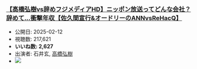 ### [【高橋弘樹vs辞めフジメディアHD】ニッポン放送ってどんな会社？辞めて…衝撃年収【佐久間宣行&オードリーのANNvsReHacQ】](https://www.youtube.com/watch?v=3Ew-l3YGbiI)
-   公開日: 2025-02-12
-   視聴数: 217,621
-   **いいね数: 2,627**
-   出演者: 石井玄, [高橋弘樹](/rehacq_fan/people/高橋弘樹 "wikilink")
- [![](https://img.youtube.com/vi/3Ew-l3YGbiI/hqdefault.jpg)](https://www.youtube.com/watch?v=3Ew-l3YGbiI)
